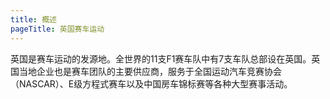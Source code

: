 ```yaml
---
title: 概述
pageTitle: 英国赛车运动
---
```


英国是赛车运动的发源地。全世界的11支F1赛车队中有7支车队总部设在英国。英国当地企业也是赛车团队的主要供应商，服务于全国运动汽车竞赛协会（NASCAR）、E级方程式赛车以及中国房车锦标赛等各种大型赛事活动。
